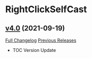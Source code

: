 # RightClickSelfCast

## [v4.0](https://github.com/Xruptor/RightClickSelfCast/tree/v4.0) (2021-09-19)
[Full Changelog](https://github.com/Xruptor/RightClickSelfCast/compare/v3.9...v4.0) [Previous Releases](https://github.com/Xruptor/RightClickSelfCast/releases)

- TOC Version Update  
